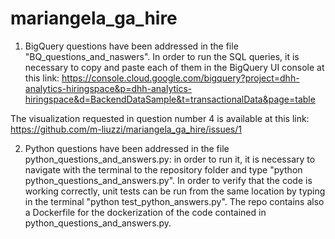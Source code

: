 # mariangela_ga_hire

1. BigQuery questions have been addressed in the file "BQ_questions_and_naswers". In order to run the SQL queries, it is necessary to copy and paste each of them in the BigQuery UI console at this link: https://console.cloud.google.com/bigquery?project=dhh-analytics-hiringspace&p=dhh-analytics-hiringspace&d=BackendDataSample&t=transactionalData&page=table

The visualization requested in question number 4 is available at this link: https://github.com/m-liuzzi/mariangela_ga_hire/issues/1

2. Python questions have been addressed in the file python_questions_and_answers.py: in order to run it, it is necessary to navigate with the terminal to the repository folder and type "python python_questions_and_answers.py". 
In order to verify that the code is working correctly, unit tests can be run from the same location by typing in the terminal "python test_python_answers.py".
The repo contains also a Dockerfile for the dockerization of the code contained in python_questions_and_answers.py.



